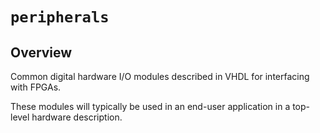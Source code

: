 # `peripherals`

## Overview
Common digital hardware I/O modules described in VHDL for interfacing with FPGAs.

These modules will typically be used in an end-user application in a top-level
hardware description.